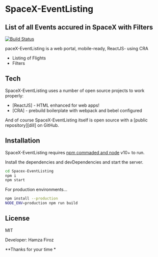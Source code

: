 # SpaceX-EventListing
## List of all Events accured in SpaceX with Filters

[![Build Status](https://travis-ci.org/joemccann/dillinger.svg?branch=master)](https://travis-ci.org/joemccann/dillinger)

paceX-EventListing is a web portal, mobile-ready, 
ReactJS- using CRA

- Listing of Flights
- Filters


## Tech

SpaceX-EventListing uses a number of open source projects to work properly:

- [ReactJS] - HTML enhanced for web apps!
- [CRA] - prebuild boilerplate with webpack and bebel configured


And of course SpaceX-EventListing itself is open source with a [public repository][dill]
 on GitHub.

## Installation

SpaceX-EventListing requires [npm commaded and node](https://nodejs.org/) v10+ to run.

Install the dependencies and devDependencies and start the server.

```sh
cd Spacex-EventListing
npm i
npm start
```

For production environments...

```sh
npm install --production
NODE_ENV=production npm run build
```

## License

MIT

Developer: Hamza Firoz

**Thanks for your time *

